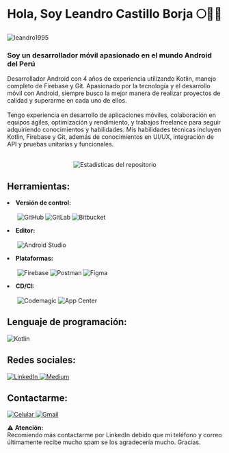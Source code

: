 <h1>Hola, Soy Leandro Castillo Borja 🌕🍂🍂</h1>
<p> <img src="https://komarev.com/ghpvc/?username=leandro1995&label=Profile%20views&color=0e75b6&style=flat" alt="leandro1995" /> </p>
<h3>Soy un desarrollador móvil apasionado en el mundo Android del Perú</h3>
<p>Desarrollador Android con 4 años de experiencia utilizando Kotlin, manejo completo de Firebase y Git. Apasionado por la tecnología y el desarrollo móvil con Android, siempre busco la mejor manera de realizar proyectos de calidad y superarme en cada uno de ellos.
<br/><br/>
Tengo experiencia en desarrollo de aplicaciones móviles, colaboración en equipos ágiles, optimización y rendimiento, y trabajos freelance para seguir adquiriendo conocimientos y habilidades. Mis habilidades técnicas incluyen Kotlin, Firebase y Git, además de conocimientos en UI/UX, integración de API y pruebas unitarias y funcionales.</p>
<br/>
<div align="center">
  <img src="https://github-readme-stats.vercel.app/api?username=leandro1995&show_icons=true&theme=cobalt&custom_title=Estadisticas%20del%20repositorio&rank_icon=github" alt="Estadisticas del repositorio">
</div>
<h2 align="left">Herramientas:</h2>
<li>
  <b>Versión de control:</b><br/><br/>
  <ul>
    <img src="https://img.shields.io/badge/github-%23121011.svg?style=for-the-badge&logo=github&logoColor=white" alt="GitHub">
    <img src="https://img.shields.io/badge/gitlab-%23181717.svg?style=for-the-badge&logo=gitlab&logoColor=white" alt="GitLab">
    <img src="https://img.shields.io/badge/bitbucket-%230047B3.svg?style=for-the-badge&logo=bitbucket&logoColor=white" alt="Bitbucket">
  </ul>
</li>
<li>
  <b>Editor:</b><br/><br/>
  <ul>
    <img src="https://img.shields.io/badge/android%20studio-346ac1?style=for-the-badge&logo=android%20studio&logoColor=white" alt="Android Studio">
  </ul>
<li>
  <b>Plataformas:</b><br/><br/>
  <ul>
    <img src="https://img.shields.io/badge/firebase-a08021?style=for-the-badge&logo=firebase&logoColor=ffcd34" alt="Firebase">
    <img src="https://img.shields.io/badge/Postman-FF6C37?style=for-the-badge&logo=postman&logoColor=white" alt="Postman">
    <img src="https://img.shields.io/badge/figma-%23F24E1E.svg?style=for-the-badge&logo=figma&logoColor=white" alt="Figma">
  </ul>
</li>
<li>
  <b>CD/CI:</b><br/><br/>
  <ul>
    <img src="https://img.shields.io/badge/Codemagic-00B0E0?style=for-the-badge&logo=codemagic&logoColor=white" alt="Codemagic">
    <img src="https://img.shields.io/badge/App%20Center-0078D4?style=for-the-badge&logo=appcenter&logoColor=white" alt="App Center">
  </ul>
</li>
<h2 align="left">Lenguaje de programación:</h2>
<img src="https://img.shields.io/badge/kotlin-%237F52FF.svg?style=for-the-badge&logo=kotlin&logoColor=white" alt="Kotlin">
</p>
<h2 align="left">Redes sociales:</h2>
<p align>
  <a href="https://www.linkedin.com/in/leandro-castillo-67951b15a/" target="_blank">
    <img src="https://img.shields.io/badge/linkedin-%230077B5.svg?style=for-the-badge&logo=linkedin&logoColor=white" alt="LinkedIn">
  </a>
  <a href="https://medium.com/@leccbo1995" target="_blank">
    <img src="https://img.shields.io/badge/Medium-12100E?style=for-the-badge&logo=medium&logoColor=white" alt="Medium">
  </a>
</p>
<h2 align="left">Contactarme:</h2>
<p>
  <a href="tel:+51984649707" target="_blank">
    <img src="https://img.shields.io/badge/Celular-54039A?style=for-the-badge&logo=phonepe&logoColor=white" alt="Celular">
  </a>
  <a href="mailto:leccbo1995@gmail.com" target="_blank">
    <img src="https://img.shields.io/badge/Gmail-D32F2F?style=for-the-badge&logo=gmail&logoColor=white" alt="Gmail">
  </a>
</p>
<p>
  ⚠️ <b>Atención:</b></br>
  <d>Recomiendo más contactarme por LinkedIn debido que mi teléfono y correo últimamente recibe mucho spam se los agradecería mucho. Gracias.</d>
</p>